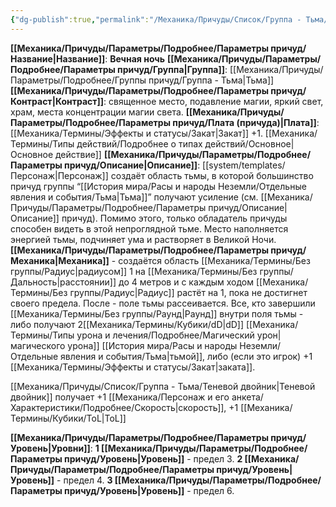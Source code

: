 ```yaml
---
{"dg-publish":true,"permalink":"/Механика/Причуды/Список/Группа - Тьма/Вечная ночь/","noteIcon":"","created":"2025-08-21T13:47:49.940+03:00","updated":"2025-09-04T08:06:55.538+03:00"}
---
```


**[[Механика/Причуды/Параметры/Подробнее/Параметры причуд/Название\|Название]]**: **Вечная ночь**
**[[Механика/Причуды/Параметры/Подробнее/Параметры причуд/Группа\|Группа]]**: [[Механика/Причуды/Параметры/Подробнее/Группы причуд/Группа - Тьма\|Тьма]] 
**[[Механика/Причуды/Параметры/Подробнее/Параметры причуд/Контраст\|Контраст]]**: священное место, подавление магии, яркий свет, храм, места концентрации магии света.
**[[Механика/Причуды/Параметры/Подробнее/Параметры причуд/Плата (причуда)\|Плата]]**: [[Механика/Термины/Эффекты и статусы/Закат\|Закат]] +1. [[Механика/Термины/Типы действий/Подробнее о типах действий/Основное\|Основное действие]]
**[[Механика/Причуды/Параметры/Подробнее/Параметры причуд/Описание\|Описание]]**: [[system/templates/Персонаж\|Персонаж]] создаёт область тьмы, в которой большинство причуд группы “[[История мира/Расы и народы Неземли/Отдельные явления и события/Тьма\|Тьма]]” получают усиление (см. [[Механика/Причуды/Параметры/Подробнее/Параметры причуд/Описание\|Описание]] причуд). Помимо этого, только обладатель причуды способен видеть в этой непроглядной тьме. Место наполняется энергией тьмы, подчиняет ума и растворяет в Великой Ночи. 
**[[Механика/Причуды/Параметры/Подробнее/Параметры причуд/Механика\|Механика]]** - создаётся область [[Механика/Термины/Без группы/Радиус\|радиусом]] 1 на [[Механика/Термины/Без группы/Дальность\|расстоянии]] до 4 метров и с каждым ходом [[Механика/Термины/Без группы/Радиус\|Радиус]] растёт на 1, пока не достигнет своего предела. После - поле тьмы рассеивается. Все, кто завершили [[Механика/Термины/Без группы/Раунд\|Раунд]] внутри поля тьмы - либо получают 2[[Механика/Термины/Кубики/dD\|dD]] [[Механика/Термины/Типы урона и лечения/Подробнее/Магический урон\|магического урона]] [[История мира/Расы и народы Неземли/Отдельные явления и события/Тьма\|тьмой]], либо (если это игрок) +1 [[Механика/Термины/Эффекты и статусы/Закат\|заката]].

[[Механика/Причуды/Список/Группа - Тьма/Теневой двойник\|Теневой двойник]] получает +1 [[Механика/Персонаж и его анкета/Характеристики/Подробнее/Скорость\|скорость]], +1 [[Механика/Термины/Кубики/ToL\|ToL]]

**[[Механика/Причуды/Параметры/Подробнее/Параметры причуд/Уровень\|Уровни]]**:
**1 [[Механика/Причуды/Параметры/Подробнее/Параметры причуд/Уровень\|Уровень]]** - предел 3.
**2 [[Механика/Причуды/Параметры/Подробнее/Параметры причуд/Уровень\|Уровень]]** - предел 4.
**3 [[Механика/Причуды/Параметры/Подробнее/Параметры причуд/Уровень\|Уровень]]** - предел 6.